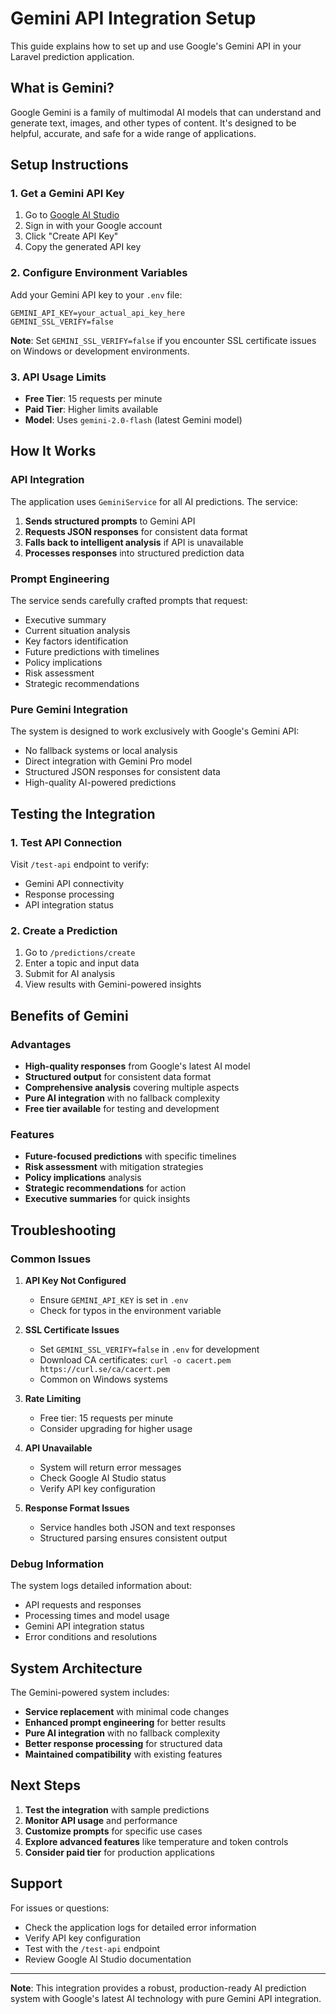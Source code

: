 # Gemini API Integration Setup

This guide explains how to set up and use Google's Gemini API in your Laravel prediction application.

## What is Gemini?

Google Gemini is a family of multimodal AI models that can understand and generate text, images, and other types of content. It's designed to be helpful, accurate, and safe for a wide range of applications.

## Setup Instructions

### 1. Get a Gemini API Key

1. Go to [Google AI Studio](https://makersuite.google.com/app/apikey)
2. Sign in with your Google account
3. Click "Create API Key"
4. Copy the generated API key

### 2. Configure Environment Variables

Add your Gemini API key to your `.env` file:

```env
GEMINI_API_KEY=your_actual_api_key_here
GEMINI_SSL_VERIFY=false
```

**Note**: Set `GEMINI_SSL_VERIFY=false` if you encounter SSL certificate issues on Windows or development environments.

### 3. API Usage Limits

- **Free Tier**: 15 requests per minute
- **Paid Tier**: Higher limits available
- **Model**: Uses `gemini-2.0-flash` (latest Gemini model)

## How It Works

### API Integration

The application uses `GeminiService` for all AI predictions. The service:

1. **Sends structured prompts** to Gemini API
2. **Requests JSON responses** for consistent data format
3. **Falls back to intelligent analysis** if API is unavailable
4. **Processes responses** into structured prediction data

### Prompt Engineering

The service sends carefully crafted prompts that request:
- Executive summary
- Current situation analysis
- Key factors identification
- Future predictions with timelines
- Policy implications
- Risk assessment
- Strategic recommendations

### Pure Gemini Integration

The system is designed to work exclusively with Google's Gemini API:
- No fallback systems or local analysis
- Direct integration with Gemini Pro model
- Structured JSON responses for consistent data
- High-quality AI-powered predictions

## Testing the Integration

### 1. Test API Connection

Visit `/test-api` endpoint to verify:
- Gemini API connectivity
- Response processing
- API integration status

### 2. Create a Prediction

1. Go to `/predictions/create`
2. Enter a topic and input data
3. Submit for AI analysis
4. View results with Gemini-powered insights

## Benefits of Gemini

### Advantages
- **High-quality responses** from Google's latest AI model
- **Structured output** for consistent data format
- **Comprehensive analysis** covering multiple aspects
- **Pure AI integration** with no fallback complexity
- **Free tier available** for testing and development

### Features
- **Future-focused predictions** with specific timelines
- **Risk assessment** with mitigation strategies
- **Policy implications** analysis
- **Strategic recommendations** for action
- **Executive summaries** for quick insights

## Troubleshooting

### Common Issues

1. **API Key Not Configured**
   - Ensure `GEMINI_API_KEY` is set in `.env`
   - Check for typos in the environment variable

2. **SSL Certificate Issues**
   - Set `GEMINI_SSL_VERIFY=false` in `.env` for development
   - Download CA certificates: `curl -o cacert.pem https://curl.se/ca/cacert.pem`
   - Common on Windows systems

3. **Rate Limiting**
   - Free tier: 15 requests per minute
   - Consider upgrading for higher usage

4. **API Unavailable**
   - System will return error messages
   - Check Google AI Studio status
   - Verify API key configuration

5. **Response Format Issues**
   - Service handles both JSON and text responses
   - Structured parsing ensures consistent output

### Debug Information

The system logs detailed information about:
- API requests and responses
- Processing times and model usage
- Gemini API integration status
- Error conditions and resolutions

## System Architecture

The Gemini-powered system includes:

- **Service replacement** with minimal code changes
- **Enhanced prompt engineering** for better results
- **Pure AI integration** with no fallback complexity
- **Better response processing** for structured data
- **Maintained compatibility** with existing features

## Next Steps

1. **Test the integration** with sample predictions
2. **Monitor API usage** and performance
3. **Customize prompts** for specific use cases
4. **Explore advanced features** like temperature and token controls
5. **Consider paid tier** for production applications

## Support

For issues or questions:
- Check the application logs for detailed error information
- Verify API key configuration
- Test with the `/test-api` endpoint
- Review Google AI Studio documentation

---

**Note**: This integration provides a robust, production-ready AI prediction system with Google's latest AI technology with pure Gemini API integration.
